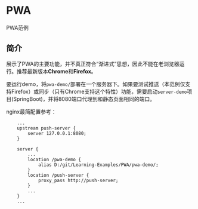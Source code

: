 # PWA
PWA范例
## 简介
展示了PWA的主要功能，并不真正符合“渐进式”思想，因此不能在老浏览器运行。推荐最新版本**Chrome**和**Firefox**。  

要运行demo，将`pwa-demo/`部署在一个服务器下。如果要测试推送（本范例仅支持Firefox）或同步（只有Chrome支持这个特性）功能，需要启动`server-demo`项目(SpringBoot)，并将8080端口代理到和静态页面相同的端口。

nginx最简配置参考：
```
    ...
    upstream push-server {
        server 127.0.0.1:8080;
    }

    server {
        ...
        location /pwa-demo {
            alias D:/git/Learning-Examples/PWA/pwa-demo/;
        }
        location /push-server {
            proxy_pass http://push-server;
        }
        ...
    }
    ...
```